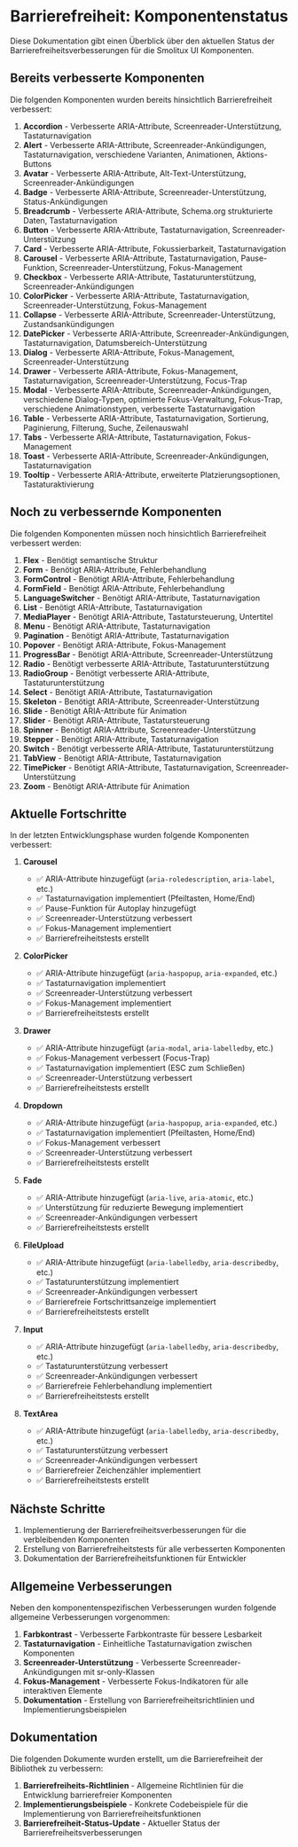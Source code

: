 # Barrierefreiheit: Komponentenstatus

Diese Dokumentation gibt einen Überblick über den aktuellen Status der Barrierefreiheitsverbesserungen für die Smolitux UI Komponenten.

## Bereits verbesserte Komponenten

Die folgenden Komponenten wurden bereits hinsichtlich Barrierefreiheit verbessert:

1. **Accordion** - Verbesserte ARIA-Attribute, Screenreader-Unterstützung, Tastaturnavigation
2. **Alert** - Verbesserte ARIA-Attribute, Screenreader-Ankündigungen, Tastaturnavigation, verschiedene Varianten, Animationen, Aktions-Buttons
3. **Avatar** - Verbesserte ARIA-Attribute, Alt-Text-Unterstützung, Screenreader-Ankündigungen
4. **Badge** - Verbesserte ARIA-Attribute, Screenreader-Unterstützung, Status-Ankündigungen
5. **Breadcrumb** - Verbesserte ARIA-Attribute, Schema.org strukturierte Daten, Tastaturnavigation
6. **Button** - Verbesserte ARIA-Attribute, Tastaturnavigation, Screenreader-Unterstützung
7. **Card** - Verbesserte ARIA-Attribute, Fokussierbarkeit, Tastaturnavigation
8. **Carousel** - Verbesserte ARIA-Attribute, Tastaturnavigation, Pause-Funktion, Screenreader-Unterstützung, Fokus-Management
9. **Checkbox** - Verbesserte ARIA-Attribute, Tastaturunterstützung, Screenreader-Ankündigungen
10. **ColorPicker** - Verbesserte ARIA-Attribute, Tastaturnavigation, Screenreader-Unterstützung, Fokus-Management
11. **Collapse** - Verbesserte ARIA-Attribute, Screenreader-Unterstützung, Zustandsankündigungen
12. **DatePicker** - Verbesserte ARIA-Attribute, Screenreader-Ankündigungen, Tastaturnavigation, Datumsbereich-Unterstützung
13. **Dialog** - Verbesserte ARIA-Attribute, Fokus-Management, Screenreader-Unterstützung
14. **Drawer** - Verbesserte ARIA-Attribute, Fokus-Management, Tastaturnavigation, Screenreader-Unterstützung, Focus-Trap
15. **Modal** - Verbesserte ARIA-Attribute, Screenreader-Ankündigungen, verschiedene Dialog-Typen, optimierte Fokus-Verwaltung, Fokus-Trap, verschiedene Animationstypen, verbesserte Tastaturnavigation
16. **Table** - Verbesserte ARIA-Attribute, Tastaturnavigation, Sortierung, Paginierung, Filterung, Suche, Zeilenauswahl
17. **Tabs** - Verbesserte ARIA-Attribute, Tastaturnavigation, Fokus-Management
18. **Toast** - Verbesserte ARIA-Attribute, Screenreader-Ankündigungen, Tastaturnavigation
19. **Tooltip** - Verbesserte ARIA-Attribute, erweiterte Platzierungsoptionen, Tastaturaktivierung

## Noch zu verbessernde Komponenten

Die folgenden Komponenten müssen noch hinsichtlich Barrierefreiheit verbessert werden:

1. **Flex** - Benötigt semantische Struktur
2. **Form** - Benötigt ARIA-Attribute, Fehlerbehandlung
3. **FormControl** - Benötigt ARIA-Attribute, Fehlerbehandlung
4. **FormField** - Benötigt ARIA-Attribute, Fehlerbehandlung
5. **LanguageSwitcher** - Benötigt ARIA-Attribute, Tastaturnavigation
6. **List** - Benötigt ARIA-Attribute, Tastaturnavigation
7. **MediaPlayer** - Benötigt ARIA-Attribute, Tastatursteuerung, Untertitel
8. **Menu** - Benötigt ARIA-Attribute, Tastaturnavigation
9. **Pagination** - Benötigt ARIA-Attribute, Tastaturnavigation
10. **Popover** - Benötigt ARIA-Attribute, Fokus-Management
11. **ProgressBar** - Benötigt ARIA-Attribute, Screenreader-Unterstützung
12. **Radio** - Benötigt verbesserte ARIA-Attribute, Tastaturunterstützung
13. **RadioGroup** - Benötigt verbesserte ARIA-Attribute, Tastaturunterstützung
14. **Select** - Benötigt ARIA-Attribute, Tastaturnavigation
15. **Skeleton** - Benötigt ARIA-Attribute, Screenreader-Unterstützung
16. **Slide** - Benötigt ARIA-Attribute für Animation
17. **Slider** - Benötigt ARIA-Attribute, Tastatursteuerung
18. **Spinner** - Benötigt ARIA-Attribute, Screenreader-Unterstützung
19. **Stepper** - Benötigt ARIA-Attribute, Tastaturnavigation
20. **Switch** - Benötigt verbesserte ARIA-Attribute, Tastaturunterstützung
21. **TabView** - Benötigt ARIA-Attribute, Tastaturnavigation
22. **TimePicker** - Benötigt ARIA-Attribute, Tastaturnavigation, Screenreader-Unterstützung
23. **Zoom** - Benötigt ARIA-Attribute für Animation

## Aktuelle Fortschritte

In der letzten Entwicklungsphase wurden folgende Komponenten verbessert:

1. **Carousel**
   - ✅ ARIA-Attribute hinzugefügt (`aria-roledescription`, `aria-label`, etc.)
   - ✅ Tastaturnavigation implementiert (Pfeiltasten, Home/End)
   - ✅ Pause-Funktion für Autoplay hinzugefügt
   - ✅ Screenreader-Unterstützung verbessert
   - ✅ Fokus-Management implementiert
   - ✅ Barrierefreiheitstests erstellt

2. **ColorPicker**
   - ✅ ARIA-Attribute hinzugefügt (`aria-haspopup`, `aria-expanded`, etc.)
   - ✅ Tastaturnavigation implementiert
   - ✅ Screenreader-Unterstützung verbessert
   - ✅ Fokus-Management implementiert
   - ✅ Barrierefreiheitstests erstellt

3. **Drawer**
   - ✅ ARIA-Attribute hinzugefügt (`aria-modal`, `aria-labelledby`, etc.)
   - ✅ Fokus-Management verbessert (Focus-Trap)
   - ✅ Tastaturnavigation implementiert (ESC zum Schließen)
   - ✅ Screenreader-Unterstützung verbessert
   - ✅ Barrierefreiheitstests erstellt

4. **Dropdown**
   - ✅ ARIA-Attribute hinzugefügt (`aria-haspopup`, `aria-expanded`, etc.)
   - ✅ Tastaturnavigation implementiert (Pfeiltasten, Home/End)
   - ✅ Fokus-Management verbessert
   - ✅ Screenreader-Unterstützung verbessert
   - ✅ Barrierefreiheitstests erstellt

5. **Fade**
   - ✅ ARIA-Attribute hinzugefügt (`aria-live`, `aria-atomic`, etc.)
   - ✅ Unterstützung für reduzierte Bewegung implementiert
   - ✅ Screenreader-Ankündigungen verbessert
   - ✅ Barrierefreiheitstests erstellt

6. **FileUpload**
   - ✅ ARIA-Attribute hinzugefügt (`aria-labelledby`, `aria-describedby`, etc.)
   - ✅ Tastaturunterstützung implementiert
   - ✅ Screenreader-Ankündigungen verbessert
   - ✅ Barrierefreie Fortschrittsanzeige implementiert
   - ✅ Barrierefreiheitstests erstellt

7. **Input**
   - ✅ ARIA-Attribute hinzugefügt (`aria-labelledby`, `aria-describedby`, etc.)
   - ✅ Tastaturunterstützung verbessert
   - ✅ Screenreader-Ankündigungen verbessert
   - ✅ Barrierefreie Fehlerbehandlung implementiert
   - ✅ Barrierefreiheitstests erstellt

8. **TextArea**
   - ✅ ARIA-Attribute hinzugefügt (`aria-labelledby`, `aria-describedby`, etc.)
   - ✅ Tastaturunterstützung verbessert
   - ✅ Screenreader-Ankündigungen verbessert
   - ✅ Barrierefreier Zeichenzähler implementiert
   - ✅ Barrierefreiheitstests erstellt

## Nächste Schritte

1. Implementierung der Barrierefreiheitsverbesserungen für die verbleibenden Komponenten
2. Erstellung von Barrierefreiheitstests für alle verbesserten Komponenten
3. Dokumentation der Barrierefreiheitsfunktionen für Entwickler

## Allgemeine Verbesserungen

Neben den komponentenspezifischen Verbesserungen wurden folgende allgemeine Verbesserungen vorgenommen:

1. **Farbkontrast** - Verbesserte Farbkontraste für bessere Lesbarkeit
2. **Tastaturnavigation** - Einheitliche Tastaturnavigation zwischen Komponenten
3. **Screenreader-Unterstützung** - Verbesserte Screenreader-Ankündigungen mit sr-only-Klassen
4. **Fokus-Management** - Verbesserte Fokus-Indikatoren für alle interaktiven Elemente
5. **Dokumentation** - Erstellung von Barrierefreiheitsrichtlinien und Implementierungsbeispielen

## Dokumentation

Die folgenden Dokumente wurden erstellt, um die Barrierefreiheit der Bibliothek zu verbessern:

1. **Barrierefreiheits-Richtlinien** - Allgemeine Richtlinien für die Entwicklung barrierefreier Komponenten
2. **Implementierungsbeispiele** - Konkrete Codebeispiele für die Implementierung von Barrierefreiheitsfunktionen
3. **Barrierefreiheit-Status-Update** - Aktueller Status der Barrierefreiheitsverbesserungen